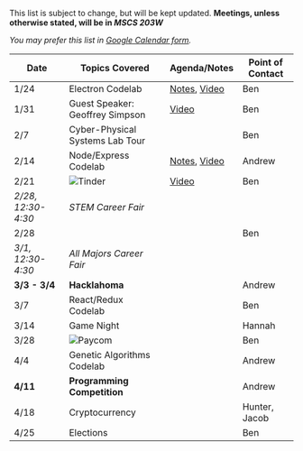 This list is subject to change, but will be kept updated. **Meetings, unless otherwise stated, will be in _MSCS 203W_**

*You may prefer this list in [Google Calendar form](https://okstateacm.github.io/calendar/).*

| Date 	| Topics Covered                | Agenda/Notes                 | Point of Contact             |
|-------|-------------------------------|------------------------------|------------------------------|
| 1/24	| Electron Codelab | [Notes](https://github.com/OKStateACM/ElectronCodelab/), [Video](https://youtu.be/RVedymcdsbU) | Ben |
| 1/31	| Guest Speaker: Geoffrey Simpson | [Video](https://www.youtube.com/watch?v=_xoogjabMfc) | Ben |
| 2/7	  | Cyber-Physical Systems Lab Tour | | Ben |
| 2/14	| Node/Express Codelab | [Notes](https://github.com/OKStateACM/CreateYourOwnWebAPI_Codelab), [Video](https://www.youtube.com/watch?v=Tddbh3yOiwc) | Andrew |
| 2/21	| ![Tinder](https://upload.wikimedia.org/wikipedia/commons/thumb/8/8a/Logo-Tinder.svg/200px-Logo-Tinder.svg.png) | [Video](https://youtu.be/bKlR6I2j1I0) | Ben |
| *2/28, 12:30-4:30* | *STEM Career Fair* | | |
| 2/28	| | | Ben |
| *3/1, 12:30-4:30* | *All Majors Career Fair* | | |
| **3/3 - 3/4**	| **Hacklahoma** | | Andrew |
| 3/7	| React/Redux Codelab | | Ben |
| 3/14	| Game Night | | Hannah |
| 3/28	| ![Paycom](http://www.paycom.com/images/new-logo-large-clear-bg.png) | | Ben |
| 4/4	| Genetic Algorithms Codelab | | Andrew |
| **4/11**	| **Programming Competition** | | Andrew |
| 4/18	| Cryptocurrency | | Hunter, Jacob |
| 4/25	| Elections | | Ben |
